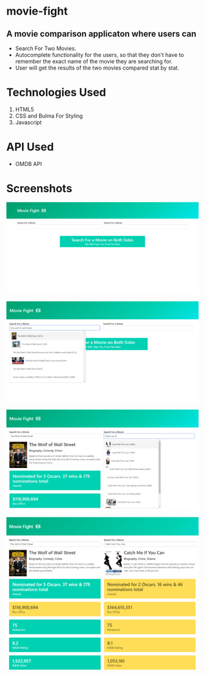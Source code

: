 # movie-fight

## A movie comparison applicaton where users can
- Search For Two Movies.
- Autocomplete functionality for the users, so that they don't have to remember the exact name of the movie they are searching for.
- User will get the results of the two movies compared stat by stat.

# Technologies Used
1. HTML5
2. CSS and Bulma For Styling
3. Javascript

# API Used
- OMDB API

# Screenshots
![Alt text](image.png)


![Alt text](image-2.png)


![Alt text](image-3.png)


![Alt text](image-1.png)